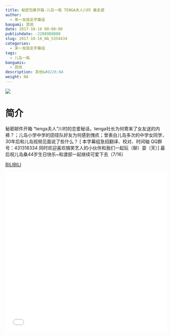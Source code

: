 ```yaml
---
title: 秘密包裹开箱-儿岛一哉 TENGA夫人川村 暴走君
author: 
  - 来一发就走字幕组
bangumi: 其他
date: 2017-10-16 00:00:00
publishdate: -2208988800
slug: 2017-10-16_NA_5354434
categories: 
  - 来一发就走字幕组
tags: 
  - 儿岛一哉
bangumis: 
  - 其他
description: 其他&#8226;NA
weight: NA
---
```


![](https://i.imgur.com/loSMaUf.jpg)

# 简介  
秘密邮件开箱 “tenga夫人”川村的恋爱秘话，tenga社长为何寄来了女友送的内裤？；儿岛小学中学的田径队好友为何感到愧疚；曾表白儿岛多次的中学女同学，30年后和儿岛视频见面说了些什么？
[ 本字幕组急招翻译、校对、时间轴  QQ群号：431318334 同时欢迎喜欢搞笑艺人的小伙伴和我们一起玩（聊）耍（天）]
最后祝儿岛桑44岁生日快乐~和渡部一起继续可爱下去（7/16）

  [BILIBILI](https://www.bilibili.com/video/av5354434/)


  <iframe src="//www.bilibili.com/html/html5player.html?cid=8704407&aid=5354434" width="100%" height="500" frameborder="0" allowfullscreen="allowfullscreen"></iframe>
